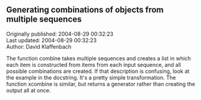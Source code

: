 ## Generating combinations of objects from multiple sequences  
Originally published: 2004-08-29 00:32:23  
Last updated: 2004-08-29 00:32:23  
Author: David Klaffenbach  
  
The function combine takes multiple sequences and creates a list in which each item is constructed from items from each input sequence, and all possible combinations are created.  If that description is confusing, look at the example in the docstring.  It's a pretty simple transformation.  The function xcombine is similar, but returns a generator rather than creating the output all at once.